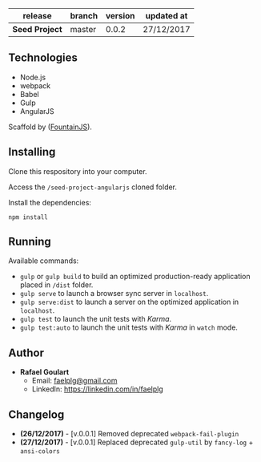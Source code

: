 release                      | branch                  | version | updated at
-----------------------------|-------------------------|---------|-------------
**Seed Project**             | master                  | 0.0.2   | 27/12/2017

## Technologies

* Node.js
* webpack
* Babel
* Gulp
* AngularJS

Scaffold by ([FountainJS](http://fountainjs.io)).

## Installing

Clone this respository into your computer.

Access the ``/seed-project-angularjs`` cloned folder.

Install the dependencies:
```
npm install
```

## Running

Available commands:

* ``gulp`` or ``gulp build`` to build an optimized production-ready application placed in ``/dist`` folder.
* ``gulp serve`` to launch a browser sync server in ``localhost``.
* ``gulp serve:dist`` to launch a server on the optimized application in ``localhost``.
* ``gulp test`` to launch the unit tests with _Karma_.
* ``gulp test:auto`` to launch the unit tests with _Karma_ in `watch` mode.

## Author

* **Rafael Goulart**
	* Email: [faelplg@gmail.com](mailto:faelplg@gmail.com)
	* LinkedIn: https://linkedin.com/in/faelplg

## Changelog

* **(26/12/2017)** - [v.0.0.1] Removed deprecated ``webpack-fail-plugin``
* **(27/12/2017)** - [v.0.0.1] Replaced deprecated ``gulp-util`` by ``fancy-log`` + ``ansi-colors``
